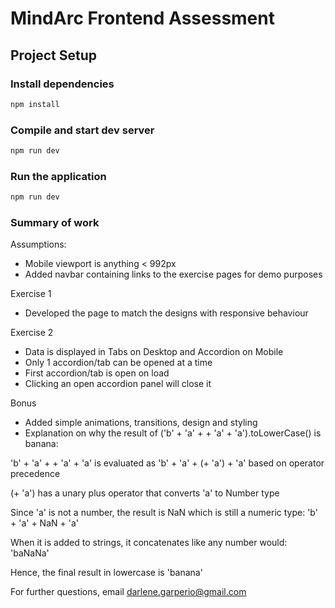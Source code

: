 # MindArc Frontend Assessment

## Project Setup

### Install dependencies

```sh
npm install
```

### Compile and start dev server

```sh
npm run dev
```

### Run the application

```sh
npm run dev
```

### Summary of work

Assumptions:

- Mobile viewport is anything < 992px
- Added navbar containing links to the exercise pages for demo purposes

Exercise 1

- Developed the page to match the designs with responsive behaviour

Exercise 2

- Data is displayed in Tabs on Desktop and Accordion on Mobile
- Only 1 accordion/tab can be opened at a time
- First accordion/tab is open on load
- Clicking an open accordion panel will close it

Bonus

- Added simple animations, transitions, design and styling
- Explanation on why the result of ('b' + 'a' + + 'a' + 'a').toLowerCase() is banana:

'b' + 'a' + + 'a' + 'a' is evaluated as 'b' + 'a' + (+ 'a') + 'a' based on operator precedence <br>

(+ 'a') has a unary plus operator that converts 'a' to Number type<br>

Since 'a' is not a number, the result is NaN which is still a numeric type: 'b' + 'a' + NaN + 'a'<br>

When it is added to strings, it concatenates like any number would: 'baNaNa'<br>

Hence, the final result in lowercase is 'banana'

For further questions, email darlene.garperio@gmail.com

